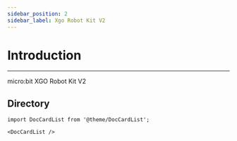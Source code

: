 ```yaml
---
sidebar_position: 2
sidebar_label: Xgo Robot Kit V2
---
```



# Introduction
---
micro:bit XGO Robot Kit V2


## Directory

```mdx-code-block
import DocCardList from '@theme/DocCardList';

<DocCardList />
```

